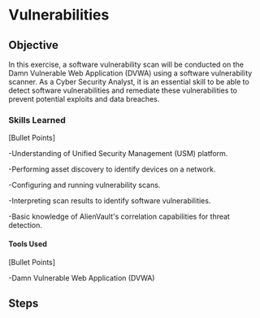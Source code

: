 # Vulnerabilities

## Objective 
In this exercise, a software vulnerability scan will be conducted on the Damn Vulnerable Web Application (DVWA) using a software vulnerability scanner.
As a Cyber Security Analyst, it is an essential skill to be able to detect software vulnerabilities and remediate these vulnerabilities to prevent potential exploits and data breaches.

### Skills Learned
[Bullet Points]

-Understanding of Unified Security Management (USM) platform.

-Performing asset discovery to identify devices on a network.

-Configuring and running vulnerability scans.

-Interpreting scan results to identify software vulnerabilities.

-Basic knowledge of AlienVault's correlation capabilities for threat detection.

#### Tools Used
[Bullet Points]

-Damn Vulnerable Web Application (DVWA)

## Steps
